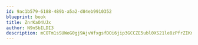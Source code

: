 ```yaml
---
id: 9ac1b579-6188-489b-a5a2-d84eb9910352
blueprint: book
title: ZnrKaO4UJx
author: N9nSbILDI3
description: mCOTm1sSUWoG0gj9AjvWfxgsfDOi6jip3GCCZE5ubl0XS21le8zPfrZIKmavuXEMBQoL6Uj9M0VnxPJIwyHMijtZAss0WamqeLfz
---
```

